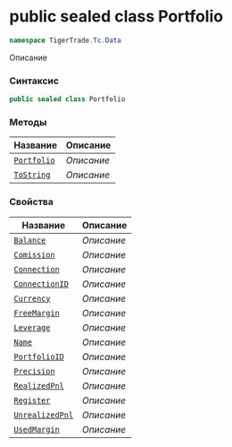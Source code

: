
# public sealed class Portfolio
```csharp
namespace TigerTrade.Tc.Data
```



Описание

### Синтаксис
```csharp
public sealed class Portfolio
```


### Методы
| Название | Описание |
| --- | --- |
| [`Portfolio`](./Portfolio.cs/Методы/Portfolio.md) | *Описание* |
| [`ToString`](./Portfolio.cs/Методы/ToString.md) | *Описание* |

### Свойства
| Название | Описание |
| --- | --- |
| [`Balance`](./Portfolio.cs/Свойства/Balance.md) | *Описание* |
| [`Comission`](./Portfolio.cs/Свойства/Comission.md) | *Описание* |
| [`Connection`](./Portfolio.cs/Свойства/Connection.md) | *Описание* |
| [`ConnectionID`](./Portfolio.cs/Свойства/ConnectionID.md) | *Описание* |
| [`Currency`](./Portfolio.cs/Свойства/Currency.md) | *Описание* |
| [`FreeMargin`](./Portfolio.cs/Свойства/FreeMargin.md) | *Описание* |
| [`Leverage`](./Portfolio.cs/Свойства/Leverage.md) | *Описание* |
| [`Name`](./Portfolio.cs/Свойства/Name.md) | *Описание* |
| [`PortfolioID`](./Portfolio.cs/Свойства/PortfolioID.md) | *Описание* |
| [`Precision`](./Portfolio.cs/Свойства/Precision.md) | *Описание* |
| [`RealizedPnl`](./Portfolio.cs/Свойства/RealizedPnl.md) | *Описание* |
| [`Register`](./Portfolio.cs/Свойства/Register.md) | *Описание* |
| [`UnrealizedPnl`](./Portfolio.cs/Свойства/UnrealizedPnl.md) | *Описание* |
| [`UsedMargin`](./Portfolio.cs/Свойства/UsedMargin.md) | *Описание* |



